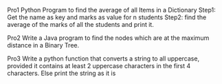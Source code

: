 Pro1
Python Program to find the average of all Items in a Dictionary Step1: Get the name as key and marks as value for n students Step2: find the average of the marks of all the students and print it.

Pro2
Write a Java program to find the nodes which are at the maximum distance in a Binary Tree.

Pro3
Write a python function that converts a string to all uppercase, provided it contains at least 2 uppercase characters in the first 4 characters. Else print the string as it is
